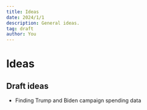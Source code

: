```yaml
---
title: Ideas
date: 2024/1/1
description: General ideas.
tag: draft
author: You
---
```


# Ideas
## Draft ideas

* Finding Trump and Biden campaign spending data